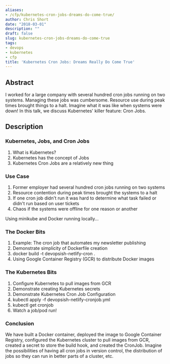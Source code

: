 ```yaml
---
aliases:
- /cfp/kubernetes-cron-jobs-dreams-do-come-true/
author: Chris Short
date: "2018-03-01"
description: ""
draft: false
slug: kubernetes-cron-jobs-dreams-do-come-true
tags:
- devops
- kubernetes
- cfp
title: 'Kubernetes Cron Jobs: Dreams Really Do Come True'
---
```


## Abstract

I worked for a large company with several hundred cron jobs running on two systems. Managing these jobs was cumbersome. Resource use during peak times brought things to a halt. Imagine what it was like when systems were down! In this talk, we discuss Kubernetes' killer feature: Cron Jobs.

## Description

### Kubernetes, Jobs, and Cron Jobs

1. What is Kubernetes?
2. Kubernetes has the concept of Jobs
3. Kubernetes Cron Jobs are a relatively new thing

### Use Case

1. Former employer had several hundred cron jobs running on two systems
2. Resource contention during peak times brought the systems to a halt
3. If one cron job didn't run it was hard to determine what task failed or didn't run based on user tickets
4. Chaos if the systems were offline for one reason or another

Using minikube and Docker running locally...

### The Docker Bits

1. Example: The cron job that automates my newsletter publishing
2. Demonstrate simplicity of Dockerfile creation
3. docker build -t devopsish-netlify-cron .
4. Using Google Container Registry (GCR) to distribute Docker images

### The Kubernetes Bits

1. Configure Kubernetes to pull images from GCR
2. Demonstrate creating Kubernetes secrets
3. Demonstrate Kubernetes Cron Job Configuration
4. kubectl apply -f devopsish-netlify-cronjob.yml
5. kubectl get cronjob
6. Watch a job/pod run!

### Conclusion

We have built a Docker container, deployed the image to Google Container Registry, configured the Kubernetes cluster to pull images from GCR, created a secret to store the build hook, and created the CronJob. Imagine the possibilities of having all cron jobs in version control, the distribution of jobs so they can run in better parts of a cluster, etc.